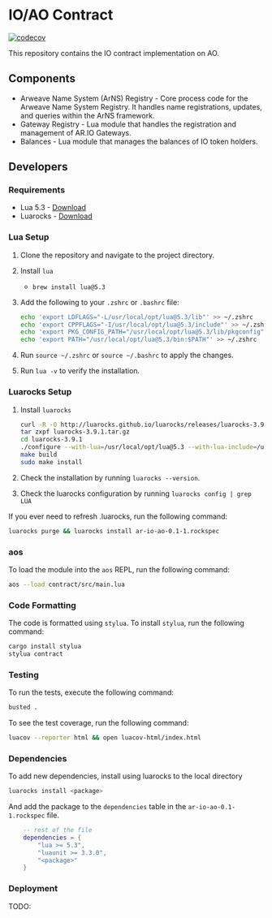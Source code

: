 # IO/AO Contract
[![codecov](https://codecov.io/github/ar-io/ao-pilot/graph/badge.svg?token=0VUJ3RH9X1)](https://codecov.io/github/ar-io/ao-pilot)

This repository contains the IO contract implementation on AO.

## Components

- Arweave Name System (ArNS) Registry - Core process code for the Arweave Name System Registry. It handles name registrations, updates, and queries within the ArNS framework.
- Gateway Registry - Lua module that handles the registration and management of AR.IO Gateways.
- Balances - Lua module that manages the balances of IO token holders.

## Developers

### Requirements

- Lua 5.3 - [Download](https://www.lua.org/download.html)
- Luarocks - [Download](https://luarocks.org/)

### Lua Setup

1. Clone the repository and navigate to the project directory.
1. Install `lua`
    - `brew install lua@5.3`
1. Add the following to your `.zshrc` or `.bashrc` file:

    ```bash
    echo 'export LDFLAGS="-L/usr/local/opt/lua@5.3/lib"' >> ~/.zshrc
    echo 'export CPPFLAGS="-I/usr/local/opt/lua@5.3/include"' >> ~/.zshrc
    echo 'export PKG_CONFIG_PATH="/usr/local/opt/lua@5.3/lib/pkgconfig"' >> ~/.zshrc
    echo 'export PATH="/usr/local/opt/lua@5.3/bin:$PATH"' >> ~/.zshrc
    ```

1. Run `source ~/.zshrc` or `source ~/.bashrc` to apply the changes.
1. Run `lua -v` to verify the installation.

### Luarocks Setup

1. Install `luarocks`

    ```bash
    curl -R -O http://luarocks.github.io/luarocks/releases/luarocks-3.9.1.tar.gz
    tar zxpf luarocks-3.9.1.tar.gz
    cd luarocks-3.9.1
    ./configure --with-lua=/usr/local/opt/lua@5.3 --with-lua-include=/usr/local/opt/lua@5.3/include
    make build
    sudo make install
    ```

1. Check the installation by running `luarocks --version`.
1. Check the luarocks configuration by running `luarocks config | grep LUA`

If you ever need to refresh .luarocks, run the following command:

```sh
luarocks purge && luarocks install ar-io-ao-0.1-1.rockspec
```

### aos

To load the module into the `aos` REPL, run the following command:

```sh
aos --load contract/src/main.lua
```

### Code Formatting

The code is formatted using `stylua`. To install `stylua`, run the following command:

```sh
cargo install stylua
stylua contract
```

### Testing

To run the tests, execute the following command:

```sh
busted .
```

To see the test coverage, run the following command:

```sh
luacov --reporter html && open luacov-html/index.html
```

### Dependencies

To add new dependencies, install using luarocks to the local directory

```sh
luarocks install <package>
```

And add the package to the `dependencies` table in the `ar-io-ao-0.1-1.rockspec` file.

```lua
    -- rest of the file
    dependencies = {
        "lua >= 5.3",
        "luaunit >= 3.3.0",
        "<package>"
    }
```

### Deployment

TODO:
